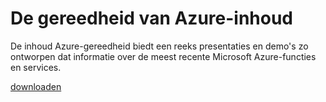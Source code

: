 <div>
<h1>De gereedheid van Azure-inhoud</h1>
<p>De inhoud Azure-gereedheid biedt een reeks presentaties en demo's zo ontworpen dat informatie over de meest recente Microsoft Azure-functies en services.</p>
<p><a href="http://go.microsoft.com/fwlink/p/?LinkId=331133" class="solution-cta-link light-font arrowbtn green">downloaden</a></p>
</div>

